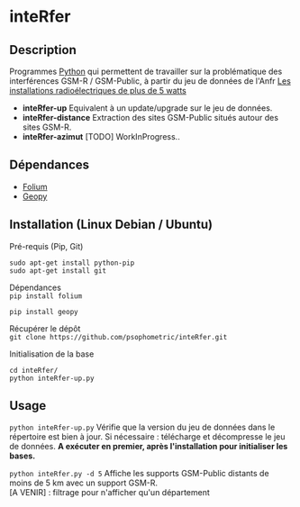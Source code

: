 # inteRfer

## Description
Programmes [Python](https://www.python.org/) qui permettent de travailler sur la problématique des interférences GSM-R / GSM-Public, à partir du jeu de données de l'Anfr [Les installations radioélectriques de plus de 5 watts](https://www.data.gouv.fr/fr/datasets/donnees-sur-les-installations-radioelectriques-de-plus-de-5-watts-1/)

- **inteRfer-up**
Equivalent à un update/upgrade sur le jeu de données.
- **inteRfer-distance**
Extraction des sites GSM-Public situés autour des sites GSM-R.
- **inteRfer-azimut**
[TODO] WorkInProgress..

## Dépendances
- [Folium](https://github.com/python-visualization/folium)
- [Geopy](https://github.com/geopy/geopy)

## Installation (Linux Debian / Ubuntu)
Pré-requis (Pip, Git)
```
sudo apt-get install python-pip
sudo apt-get install git
```
Dépendances<br>
`pip install folium`<p>

`pip install geopy`<p>

Récupérer le dépôt <br>
`git clone https://github.com/psophometric/inteRfer.git`<p>
Initialisation de la base
```
cd inteRfer/
python inteRfer-up.py
```

## Usage
`python inteRfer-up.py`
Vérifie que la version du jeu de données dans le répertoire est bien à jour. Si nécessaire : télécharge et décompresse le jeu de données. **A exécuter en premier, après l'installation pour initialiser les bases.**<p>


`python inteRfer.py -d 5` Affiche les supports GSM-Public distants de moins de 5 km avec un support GSM-R.<br>
[A VENIR] : filtrage pour n'afficher qu'un département<p>
